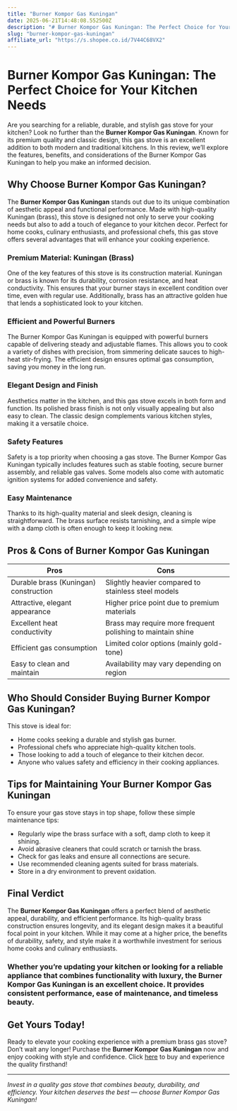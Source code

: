 ```yaml
---
title: "Burner Kompor Gas Kuningan"
date: 2025-06-21T14:48:08.552500Z
description: "# Burner Kompor Gas Kuningan: The Perfect Choice for Your Kitchen Needs..."
slug: "burner-kompor-gas-kuningan"
affiliate_url: "https://s.shopee.co.id/7V44C68VX2"
---
```

# Burner Kompor Gas Kuningan: The Perfect Choice for Your Kitchen Needs

Are you searching for a reliable, durable, and stylish gas stove for your kitchen? Look no further than the **Burner Kompor Gas Kuningan**. Known for its premium quality and classic design, this gas stove is an excellent addition to both modern and traditional kitchens. In this review, we’ll explore the features, benefits, and considerations of the Burner Kompor Gas Kuningan to help you make an informed decision.

## Why Choose Burner Kompor Gas Kuningan?

The **Burner Kompor Gas Kuningan** stands out due to its unique combination of aesthetic appeal and functional performance. Made with high-quality Kuningan (brass), this stove is designed not only to serve your cooking needs but also to add a touch of elegance to your kitchen decor. Perfect for home cooks, culinary enthusiasts, and professional chefs, this gas stove offers several advantages that will enhance your cooking experience.

### Premium Material: Kuningan (Brass)

One of the key features of this stove is its construction material. Kuningan or brass is known for its durability, corrosion resistance, and heat conductivity. This ensures that your burner stays in excellent condition over time, even with regular use. Additionally, brass has an attractive golden hue that lends a sophisticated look to your kitchen.

### Efficient and Powerful Burners

The Burner Kompor Gas Kuningan is equipped with powerful burners capable of delivering steady and adjustable flames. This allows you to cook a variety of dishes with precision, from simmering delicate sauces to high-heat stir-frying. The efficient design ensures optimal gas consumption, saving you money in the long run.

### Elegant Design and Finish

Aesthetics matter in the kitchen, and this gas stove excels in both form and function. Its polished brass finish is not only visually appealing but also easy to clean. The classic design complements various kitchen styles, making it a versatile choice.

### Safety Features

Safety is a top priority when choosing a gas stove. The Burner Kompor Gas Kuningan typically includes features such as stable footing, secure burner assembly, and reliable gas valves. Some models also come with automatic ignition systems for added convenience and safety.

### Easy Maintenance

Thanks to its high-quality material and sleek design, cleaning is straightforward. The brass surface resists tarnishing, and a simple wipe with a damp cloth is often enough to keep it looking new.

## Pros & Cons of Burner Kompor Gas Kuningan

| Pros                                      | Cons                                         |
|-------------------------------------------|----------------------------------------------|
| Durable brass (Kuningan) construction   | Slightly heavier compared to stainless steel models |
| Attractive, elegant appearance           | Higher price point due to premium materials |
| Excellent heat conductivity              | Brass may require more frequent polishing to maintain shine |
| Efficient gas consumption                | Limited color options (mainly gold-tone)  |
| Easy to clean and maintain               | Availability may vary depending on region |

## Who Should Consider Buying Burner Kompor Gas Kuningan?

This stove is ideal for:

- Home cooks seeking a durable and stylish gas burner.
- Professional chefs who appreciate high-quality kitchen tools.
- Those looking to add a touch of elegance to their kitchen decor.
- Anyone who values safety and efficiency in their cooking appliances.

## Tips for Maintaining Your Burner Kompor Gas Kuningan

To ensure your gas stove stays in top shape, follow these simple maintenance tips:

- Regularly wipe the brass surface with a soft, damp cloth to keep it shining.
- Avoid abrasive cleaners that could scratch or tarnish the brass.
- Check for gas leaks and ensure all connections are secure.
- Use recommended cleaning agents suited for brass materials.
- Store in a dry environment to prevent oxidation.

## Final Verdict

The **Burner Kompor Gas Kuningan** offers a perfect blend of aesthetic appeal, durability, and efficient performance. Its high-quality brass construction ensures longevity, and its elegant design makes it a beautiful focal point in your kitchen. While it may come at a higher price, the benefits of durability, safety, and style make it a worthwhile investment for serious home cooks and culinary enthusiasts.

### Whether you’re updating your kitchen or looking for a reliable appliance that combines functionality with luxury, the Burner Kompor Gas Kuningan is an excellent choice. It provides consistent performance, ease of maintenance, and timeless beauty.

## Get Yours Today!

Ready to elevate your cooking experience with a premium brass gas stove? Don’t wait any longer! Purchase the **Burner Kompor Gas Kuningan** now and enjoy cooking with style and confidence. Click [here](https://s.shopee.co.id/7V44C68VX2) to buy and experience the quality firsthand!

---

*Invest in a quality gas stove that combines beauty, durability, and efficiency. Your kitchen deserves the best — choose Burner Kompor Gas Kuningan!*